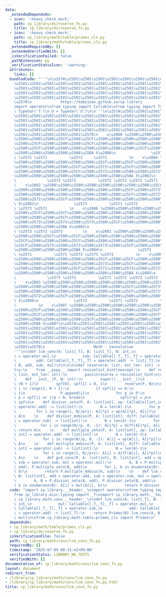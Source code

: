 ```yaml
---
data:
  _extendedDependsOn:
  - icon: ':heavy_check_mark:'
    path: cp_library/ds/reserve_fn.py
    title: cp_library/ds/reserve_fn.py
  - icon: ':heavy_check_mark:'
    path: cp_library/math/table/primes_cls.py
    title: cp_library/math/table/primes_cls.py
  _extendedRequiredBy: []
  _extendedVerifiedWith: []
  _isVerificationFailed: false
  _pathExtension: py
  _verificationStatusIcon: ':warning:'
  attributes:
    links: []
  bundledCode: "'''\n\u257A\u2501\u2501\u2501\u2501\u2501\u2501\u2501\u2501\u2501\u2501\
    \u2501\u2501\u2501\u2501\u2501\u2501\u2501\u2501\u2501\u2501\u2501\u2501\u2501\
    \u2501\u2501\u2501\u2501\u2501\u2501\u2501\u2501\u2501\u2501\u2501\u2501\u2501\
    \u2501\u2501\u2501\u2501\u2501\u2501\u2501\u2501\u2501\u2501\u2501\u2501\u2501\
    \u2501\u2501\u2501\u2501\u2501\u2501\u2501\u2501\u2501\u2501\u2501\u2501\u2501\
    \u2578\n             https://kobejean.github.io/cp-library               \n'''\n\
    import operator\nfrom typing import Callable\nfrom typing import TypeVar\n_T =\
    \ TypeVar('T')\n_U = TypeVar('U')\n\n'''\n\u257A\u2501\u2501\u2501\u2501\u2501\
    \u2501\u2501\u2501\u2501\u2501\u2501\u2501\u2501\u2501\u2501\u2501\u2501\u2501\
    \u2501\u2501\u2501\u2501\u2501\u2501\u2501\u2501\u2501\u2501\u2501\u2501\u2501\
    \u2501\u2501\u2501\u2501\u2501\u2501\u2501\u2501\u2501\u2501\u2501\u2501\u2501\
    \u2501\u2501\u2501\u2501\u2501\u2501\u2501\u2501\u2501\u2501\u2501\u2501\u2501\
    \u2501\u2501\u2501\u2501\u2501\u2578\n    x\u2080 \u2500\u2500\u2500\u2500\u2500\
    \u2500\u2500\u2500\u25CF\u2500\u25CF\u2500\u2500\u2500\u2500\u2500\u2500\u2500\
    \u2500\u25CF\u2500\u2500\u2500\u25CF\u2500\u2500\u2500\u2500\u2500\u2500\u2500\
    \u2500\u25CF\u2500\u2500\u2500\u2500\u2500\u2500\u2500\u25CF\u2500\u2500\u2500\
    \u2500\u2500\u2500\u2500\u2500\u25BA X\u2080\n                \u2573         \
    \ \u2572 \u2571          \u2572     \u2571          \n    x\u2084 \u2500\u2500\
    \u2500\u2500\u2500\u2500\u2500\u2500\u25CF\u2500\u25CF\u2500\u2500\u2500\u2500\
    \u2500\u2500\u2500\u2500\u25CF\u2500\u2573\u2500\u25CF\u2500\u2500\u2500\u2500\
    \u2500\u2500\u2500\u2500\u25CF\u2500\u2572\u2500\u2500\u2500\u2571\u2500\u25CF\
    \u2500\u2500\u2500\u2500\u2500\u2500\u2500\u2500\u25BA X\u2081\n             \
    \              \u2573 \u2573          \u2572 \u2572 \u2571 \u2571          \n\
    \    x\u2082 \u2500\u2500\u2500\u2500\u2500\u2500\u2500\u2500\u25CF\u2500\u25CF\
    \u2500\u2500\u2500\u2500\u2500\u2500\u2500\u2500\u25CF\u2500\u2573\u2500\u25CF\
    \u2500\u2500\u2500\u2500\u2500\u2500\u2500\u2500\u25CF\u2500\u2572\u2500\u2573\
    \u2500\u2571\u2500\u25CF\u2500\u2500\u2500\u2500\u2500\u2500\u2500\u2500\u25BA\
    \ X\u2082\n                \u2573          \u2571 \u2572          \u2572 \u2573\
    \ \u2573 \u2571          \n    x\u2086 \u2500\u2500\u2500\u2500\u2500\u2500\u2500\
    \u2500\u25CF\u2500\u25CF\u2500\u2500\u2500\u2500\u2500\u2500\u2500\u2500\u25CF\
    \u2500\u2500\u2500\u25CF\u2500\u2500\u2500\u2500\u2500\u2500\u2500\u2500\u25CF\
    \u2500\u2573\u2500\u2573\u2500\u2573\u2500\u25CF\u2500\u2500\u2500\u2500\u2500\
    \u2500\u2500\u2500\u25BA X\u2083\n                                        \u2573\
    \ \u2573 \u2573 \u2573         \n    x\u2081 \u2500\u2500\u2500\u2500\u2500\u2500\
    \u2500\u2500\u25CF\u2500\u25CF\u2500\u2500\u2500\u2500\u2500\u2500\u2500\u2500\
    \u25CF\u2500\u2500\u2500\u25CF\u2500\u2500\u2500\u2500\u2500\u2500\u2500\u2500\
    \u25CF\u2500\u2573\u2500\u2573\u2500\u2573\u2500\u25CF\u2500\u2500\u2500\u2500\
    \u2500\u2500\u2500\u2500\u25BA X\u2084\n                \u2573          \u2572\
    \ \u2571          \u2571 \u2573 \u2573 \u2572          \n    x\u2085 \u2500\u2500\
    \u2500\u2500\u2500\u2500\u2500\u2500\u25CF\u2500\u25CF\u2500\u2500\u2500\u2500\
    \u2500\u2500\u2500\u2500\u25CF\u2500\u2573\u2500\u25CF\u2500\u2500\u2500\u2500\
    \u2500\u2500\u2500\u2500\u25CF\u2500\u2571\u2500\u2573\u2500\u2572\u2500\u25CF\
    \u2500\u2500\u2500\u2500\u2500\u2500\u2500\u2500\u25BA X\u2085\n             \
    \              \u2573 \u2573          \u2571 \u2571 \u2572 \u2572          \n\
    \    x\u2083 \u2500\u2500\u2500\u2500\u2500\u2500\u2500\u2500\u25CF\u2500\u25CF\
    \u2500\u2500\u2500\u2500\u2500\u2500\u2500\u2500\u25CF\u2500\u2573\u2500\u25CF\
    \u2500\u2500\u2500\u2500\u2500\u2500\u2500\u2500\u25CF\u2500\u2571\u2500\u2500\
    \u2500\u2572\u2500\u25CF\u2500\u2500\u2500\u2500\u2500\u2500\u2500\u2500\u25BA\
    \ X\u2086\n                \u2573          \u2571 \u2572          \u2571     \u2572\
    \          \n    x\u2087 \u2500\u2500\u2500\u2500\u2500\u2500\u2500\u2500\u25CF\
    \u2500\u25CF\u2500\u2500\u2500\u2500\u2500\u2500\u2500\u2500\u25CF\u2500\u2500\
    \u2500\u25CF\u2500\u2500\u2500\u2500\u2500\u2500\u2500\u2500\u25CF\u2500\u2500\
    \u2500\u2500\u2500\u2500\u2500\u25CF\u2500\u2500\u2500\u2500\u2500\u2500\u2500\
    \u2500\u25BA X\u2087\n\u257A\u2501\u2501\u2501\u2501\u2501\u2501\u2501\u2501\u2501\
    \u2501\u2501\u2501\u2501\u2501\u2501\u2501\u2501\u2501\u2501\u2501\u2501\u2501\
    \u2501\u2501\u2501\u2501\u2501\u2501\u2501\u2501\u2501\u2501\u2501\u2501\u2501\
    \u2501\u2501\u2501\u2501\u2501\u2501\u2501\u2501\u2501\u2501\u2501\u2501\u2501\
    \u2501\u2501\u2501\u2501\u2501\u2501\u2501\u2501\u2501\u2501\u2501\u2501\u2501\
    \u2501\u2578\n                      Math - Convolution                     \n\
    '''\n\ndef lcm_conv(A: list[_T], B: list[_T], N: int,\n            mul: Callable[[_T,_T],_T]\
    \ = operator.mul,\n            sub: Callable[[_T,_T],_T] = operator.sub,\n   \
    \         add: Callable[[_T,_T],_T] = operator.add) -> list[_T]:\n    return Primes(N).lcm_conv(A,\
    \ B, add, sub, mul)\n\n\n\n\ndef reserve(A: list, est_len: int) -> None: ...\n\
    try:\n    from __pypy__ import resizelist_hint\nexcept:\n    def resizelist_hint(A:\
    \ list, est_len: int):\n        pass\nreserve = resizelist_hint\n\nclass Primes(list[int]):\n\
    \    def __init__(P, N: int):\n        super().__init__()\n        spf = [0] *\
    \ (N + 1)\n        spf[0], spf[1] = 0, 1\n        reserve(P, N)\n\n        for\
    \ i in range(2, N + 1):\n            if spf[i] == 0:\n                spf[i] =\
    \ i\n                P.append(i)\n            for p in P:\n                if\
    \ p > spf[i] or i*p > N: break\n                spf[i*p] = p\n        P.spf =\
    \ spf\n\n    def divisor_zeta(P, A: list[int], op: Callable[[int,int], int] =\
    \ operator.add) -> list[int]:\n        N = len(A)-1\n        for p in P:\n   \
    \         for i in range(1, N//p+1): A[i*p] = op(A[i*p], A[i])\n        return\
    \ A\n    \n    def divisor_mobius(P, A: list[int], diff: Callable[[int,int], int]\
    \ = operator.sub) -> list[int]:\n        N = len(A)-1\n        for p in P:\n \
    \           for i in range(N//p, 0, -1): A[i*p] = diff(A[i*p], A[i])\n       \
    \ return A\n    \n    def multiple_zeta(P, A: list[int], op: Callable[[int,int],\
    \ int] = operator.add) -> list[int]:\n        N = len(A)-1\n        for p in P:\n\
    \            for i in range(N//p, 0, -1): A[i] = op(A[i], A[i*p])\n        return\
    \ A\n    \n    def multiple_mobius(P, A: list[int], diff: Callable[[int,int],\
    \ int] = operator.sub) -> list[int]:\n        N = len(A)-1\n        for p in P:\n\
    \            for i in range(1, N//p+1): A[i] = diff(A[i], A[i*p])\n        return\
    \ A\n    \n    def gcd_conv(P, A: list[int], B: list[int], add = operator.add,\
    \ sub = operator.sub, mul = operator.mul):\n        A, B = P.multiple_zeta(A,\
    \ add), P.multiple_zeta(B, add)\n        for i, b in enumerate(B): A[i] = mul(A[i],\
    \ b)\n        return P.multiple_mobius(A, sub)\n    \n    def lcm_conv(P, A: list[int],\
    \ B: list[int], add = operator.add, sub = operator.sub, mul = operator.mul):\n\
    \        A, B = P.divisor_zeta(A, add), P.divisor_zeta(B, add)\n        for i,\
    \ b in enumerate(B): A[i] = mul(A[i], b)\n        return P.divisor_mobius(A, sub)\n"
  code: "import cp_library.__header__\nimport operator\nfrom typing import Callable\n\
    from cp_library.misc.typing import _T\nimport cp_library.math.__header__\nimport\
    \ cp_library.math.conv.__header__\n\ndef lcm_conv(A: list[_T], B: list[_T], N:\
    \ int,\n            mul: Callable[[_T,_T],_T] = operator.mul,\n            sub:\
    \ Callable[[_T,_T],_T] = operator.sub,\n            add: Callable[[_T,_T],_T]\
    \ = operator.add) -> list[_T]:\n    return Primes(N).lcm_conv(A, B, add, sub,\
    \ mul)\n\nfrom cp_library.math.table.primes_cls import Primes\n"
  dependsOn:
  - cp_library/math/table/primes_cls.py
  - cp_library/ds/reserve_fn.py
  isVerificationFile: false
  path: cp_library/math/conv/lcm_conv_fn.py
  requiredBy: []
  timestamp: '2025-07-09 08:31:42+09:00'
  verificationStatus: LIBRARY_NO_TESTS
  verifiedWith: []
documentation_of: cp_library/math/conv/lcm_conv_fn.py
layout: document
redirect_from:
- /library/cp_library/math/conv/lcm_conv_fn.py
- /library/cp_library/math/conv/lcm_conv_fn.py.html
title: cp_library/math/conv/lcm_conv_fn.py
---
```

